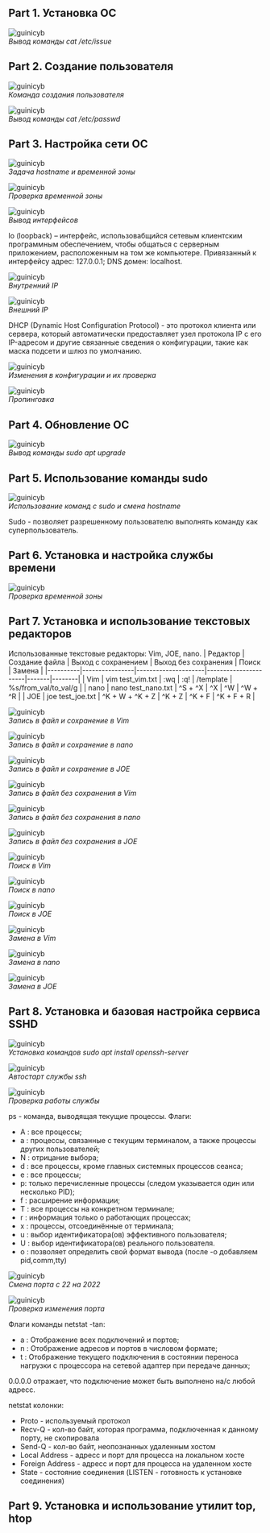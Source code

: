 ## Part 1. Установка ОС
![guinicyb](pics/1.0.png)\
_Вывод команды cat /etc/issue_

## Part 2. Создание пользователя
![guinicyb](pics/2.0.png)\
_Команда создания пользователя_

![guinicyb](pics/2.1.png)\
_Вывод команды cat /etc/passwd_

## Part 3. Настройка сети ОС
![guinicyb](pics/3.0.png)\
_Задача hostname и временной зоны_

![guinicyb](pics/3.1.png)\
_Проверка временной зоны_

![guinicyb](pics/3.2.png)\
_Вывод интерфейсов_

lo (loopback) – интерфейс, использовабщийся сетевым клиентским программным обеспечением, чтобы общаться с серверным приложением, расположенным на том же компьютере. Привязанный к интерфейсу адрес: 127.0.0.1; DNS домен: localhost.

![guinicyb](pics/3.3.png)\
_Внутренний IP_

![guinicyb](pics/3.4.png)\
_Внешний IP_

DHCP (Dynamic Host Configuration Protocol) -  это протокол клиента или сервера, который автоматически предоставляет узел протокола IP с его IP-адресом и другие связанные сведения о конфигурации, такие как маска подсети и шлюз по умолчанию.

![guinicyb](pics/3.5.png)\
_Изменения в конфигурации и их проверка_

![guinicyb](pics/3.6.png)\
_Пропинговка_

## Part 4. Обновление ОС
![guinicyb](pics/4.0.png)\
_Вывод команды sudo apt upgrade_

## Part 5. Использование команды sudo
![guinicyb](pics/5.0.png)\
_Использование команд с sudo и смена hostname_

Sudo - позволяет разрешенному пользователю выполнять команду как суперпользователь.
## Part 6. Установка и настройка службы времени
![guinicyb](pics/6.0.png)\
_Проверка временной зоны_

## Part 7. Установка и использование текстовых редакторов
Использованные текстовые редакторы: Vim, JOE, nano.
| Редактор | Создание файла | Выход с сохранением | Выход без сохранения | Поиск | Замена |
|----------|----------------|---------------------|----------------------|-------|--------| 
| Vim | vim test_vim.txt | :wq | :q! | /template | %s/from_val/to_val/g |
| nano | nano test_nano.txt | ^S + ^X | ^X | ^W | ^W + ^R |
| JOE | joe test_joe.txt | ^K + W + ^K + Z | ^K + Z | ^K + F | ^K + F + R |

![guinicyb](pics/7.0.png)\
_Запись в файл и сохранение в Vim_

![guinicyb](pics/7.1.png)\
_Запись в файл и сохранение в nano_

![guinicyb](pics/7.2.png)\
_Запись в файл и сохранение в JOE_

![guinicyb](pics/7.4.png)\
_Запись в файл без сохранения в Vim_

![guinicyb](pics/7.3.png)\
_Запись в файл без сохранения в nano_

![guinicyb](pics/7.5.png)\
_Запись в файл без сохранения в JOE_

![guinicyb](pics/7.7.png)\
_Поиск в Vim_

![guinicyb](pics/7.6.png)\
_Поиск в nano_

![guinicyb](pics/7.8.png)\
_Поиск в JOE_

![guinicyb](pics/7.10.png)\
_Замена в Vim_

![guinicyb](pics/7.9.png)\
_Замена в nano_

![guinicyb](pics/7.11.png)\
_Замена в JOE_

## Part 8. Установка и базовая настройка сервиса SSHD
![guinicyb](pics/8.0.png)\
_Установка командов sudo apt install openssh-server_

![guinicyb](pics/8.1.png)\
_Автостарт службы ssh_

![guinicyb](pics/8.3.png)\
_Проверка работы службы_

ps - команда, выводящая текущие процессы. Флаги:
- A : все процессы;
- a : процессы, связанные с текущим терминалом, а также процессы других пользователей;
- N : отрицание выбора;
- d : все процессы, кроме главных системных процессов сеанса;
- e : все процессы;
- p: только перечисленные процессы (следом указывается один или несколько PID);
- f : расширение информации;
- T : все процессы на конкретном терминале;
- r : информация только о работающих процессах;
- x : процессы, отсоединённые от терминала;
- u : выбор идентификатора(ов) эффективного пользователя;
- U : выбор идентификатора(ов) реального пользователя.
- o : позволяет определить свой формат вывода (после -o добавляем pid,comm,tty)

![guinicyb](pics/8.2.png)\
_Смена порта с 22 на 2022_

![guinicyb](pics/8.4.png)\
_Проверка изменения порта_

Флаги команды netstat -tan:
- a : Отображение всех подключений и портов;
- n : Отображение адресов и портов в числовом формате;
- t : Отображение текущего подключения в состоянии переноса нагрузки с процессора на сетевой адаптер при передаче данных;

0.0.0.0 отражает, что подключение может быть выполнено на/с любой адресс.

netstat колонки:
- Proto - используемый протокол
- Recv-Q - кол-во байт, которая программа, подключенная к данному порту, не скопировала
- Send-Q - кол-во байт, неопознанных удаленным хостом
- Local Address - адресс и порт для процесса на локальном хосте
- Foreign Address - адресс и порт для процесса на удаленном хосте
- State - состояние соединения (LISTEN - готовность к установке соединения)

## Part 9. Установка и использование утилит top, htop























